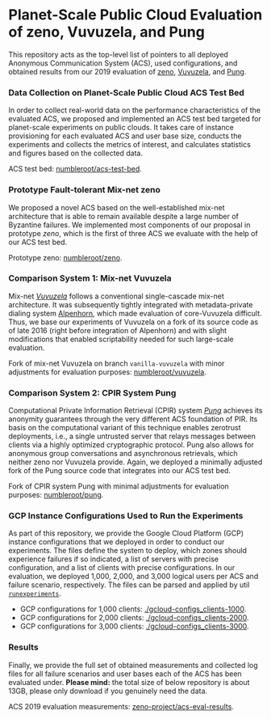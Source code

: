 # Planet-Scale Public Cloud Evaluation of zeno, Vuvuzela, and Pung

This repository acts as the top-level list of pointers to all deployed Anonymous Communication
System (ACS), used configurations, and obtained results from our 2019 evaluation of
[zeno](https://github.com/numbleroot/zeno), [Vuvuzela](https://github.com/vuvuzela/vuvuzela),
and [Pung](https://github.com/pung-project/pung).


### Data Collection on Planet-Scale Public Cloud ACS Test Bed

In order to collect real-world data on the performance characteristics of the evaluated ACS,
we proposed and implemented an ACS test bed targeted for planet-scale experiments on public
clouds. It takes care of instance provisioning for each evaluated ACS and user base size,
conducts the experiments and collects the metrics of interest, and calculates statistics
and figures based on the collected data.

ACS test bed: [numbleroot/acs-test-bed](https://github.com/numbleroot/acs-test-bed).


### Prototype Fault-tolerant Mix-net zeno

We proposed a novel ACS based on the well-established mix-net architecture that is able to
remain available despite a large number of Byzantine failures. We implemented most components
of our proposal in prototype *zeno*, which is the first of three ACS we evaluate with the
help of our ACS test bed.

Prototype zeno: [numbleroot/zeno](https://github.com/numbleroot/zeno).


### Comparison System 1: Mix-net Vuvuzela

Mix-net [*Vuvuzela*](https://github.com/vuvuzela/vuvuzela) follows a conventional single-cascade
mix-net architecture. It was subsequently tightly integrated with metadata-private dialing
system [Alpenhorn](https://github.com/vuvuzela/alpenhorn), which made evaluation of core-Vuvuzela
difficult. Thus, we base our experiments of Vuvuzela on a fork of its source code as of late 2016
(right before integration of Alpenhorn) and with slight modifications that enabled scriptability
needed for such large-scale evaluation.

Fork of mix-net Vuvuzela on branch `vanilla-vuvuzela` with minor adjustments for evaluation
purposes: [numbleroot/vuvuzela](https://github.com/numbleroot/vuvuzela/tree/vanilla-vuvuzela).


### Comparison System 2: CPIR System Pung

Computational Private Information Retrieval (CPIR) system [*Pung*](https://github.com/pung-project/pung)
achieves its anonymity guarantees through the very different ACS foundation of PIR. Its basis on
the computational variant of this technique enables zerotrust deployments, i.e., a single untrusted
server that relays messages between clients via a highly optimized cryptographic protocol. Pung
also allows for anonymous group conversations and asynchronous retrievals, which neither zeno nor
Vuvuzela provide. Again, we deployed a minimally adjusted fork of the Pung source code that integrates
into our ACS test bed.

Fork of CPIR system Pung with minimal adjustments for evaluation purposes:
[numbleroot/pung](https://github.com/numbleroot/pung).


### GCP Instance Configurations Used to Run the Experiments

As part of this repository, we provide the Google Cloud Platform (GCP) instance configurations that
we deployed in order to conduct our experiments. The files define the system to deploy, which zones
should experience failures if so indicated, a list of servers with precise configuration, and a list
of clients with precise configurations. In our evaluation, we deployed 1,000, 2,000, and 3,000 logical
users per ACS and failure scenario, respectively. The files can be parsed and applied by util
[`runexperiments`](https://github.com/numbleroot/acs-test-bed/blob/master/cmd/runexperiments/main.go).

* GCP configurations for 1,000 clients:
  [./gcloud-configs_clients-1000](https://github.com/numbleroot/acs-eval-2019/tree/master/gcloud-configs_clients-1000).
* GCP configurations for 2,000 clients:
  [./gcloud-configs_clients-2000](https://github.com/numbleroot/acs-eval-2019/tree/master/gcloud-configs_clients-2000).
* GCP configurations for 3,000 clients:
  [./gcloud-configs_clients-3000](https://github.com/numbleroot/acs-eval-2019/tree/master/gcloud-configs_clients-3000).


### Results

Finally, we provide the full set of obtained measurements and collected log files for all failure
scenarios and user bases each of the ACS has been evaluated under. **Please mind:** the total size
of below repository is about 13GB, please only download if you genuinely need the data.

ACS 2019 evaluation measurements: [zeno-project/acs-eval-results](https://gitlab.tubit.tu-berlin.de/zeno-project/acs-eval-results).

